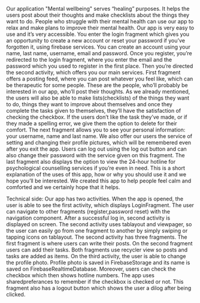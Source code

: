 Our application "Mental wellbeing" serves “healing” purposes. It helps the users post about their thoughts and make checklists about the things they want to do.
People who struggle with their mental health can use our app to relax and make plans to improve their mental health. 
Our app is very easy to use and it’s very accessible.
You enter the login fragment which gives you an opportunity to create a new account or reset your password if you’ve forgotten it, using firebase services.
You can create an account using your name, last name, username, email and password. 
Once you register, you’re redirected to the login fragment, where you enter the email and the password which you used to register in the first place. 
Then you’re directed the second activity, which offers you our main services. 
First fragment offers a posting feed, where you can post whatever you feel like, which can be therapeutic for some people.
These are the people, who’ll probably be interested in our app, who’ll post their thoughts.
As we already mentioned, the users will also be able to make lists(checklists) of the things they want to do, 
things they want to improve about themselves and once they complete the tasks given to themselves, they’ll have the satisfaction of checking the checkbox.
If the users don’t like the task they’ve made, or if they made a spelling error, we give them the option to delete for their comfort. 
The next fragment allows you to see your personal information: your username, name and last name.
We also offer our users the service of setting and changing their profile pictures, which will be remembered even after you exit the app.
Users can log out using the log out button and can also change their password with the service given on this fragment. 
The last fragment also displays the option to view the 24-hour hotline for psychological counselling services if you’re even in need. 
This is a short explanation of the uses of this app, how or why you should use it and we hope you’ll be interested.
We created this app to help people feel calm and comforted and we certainly hope that it helps.

Technical side:
Our app has two activities. When the app is opened, the user is able to see the  first activity, which displays LoginFragment. The user can navigate to other fragments (register,password reset) with the navigation component. After a successful log in, second activity is displayed on screen. The second activity uses tablayout and viewpager, so the user can easily go from one fragment to another by simply swiping or tapping icons on tablayout.  The second activity has three fragments. The first fragment is where users can write their posts. On the second fragment users can add their tasks. Both fragments use recycler view so posts and tasks are added as items. On the third activity, the user is able to change the profile photo. Profile photo is saved in FirebaseStorage and its name is saved on FirebaseRealtimeDatabase. Moreover, users can check the checkbox which then shows hotline numbers. The app uses sharedpreferances to remember if the checkbox is checked or not. This fragment also has a logout button which shows the user a dilog after being clicked.
